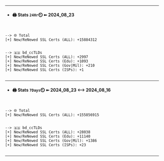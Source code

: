 

---
- #### 🖨️ **Stats** `24Hr`⏲️ ➼ 2024_08_23
```console


--> 🌐 Total
[+] New/ReNewed SSL Certs (ALL): +15884312


--> 🇧🇩 bd_ccTLDs
[+] New/ReNewed SSL Certs (ALL): +2997
[+] New/ReNewed SSL Certs (Edu): +1093
[+] New/ReNewed SSL Certs (Gov|Mil): +210
[+] New/ReNewed SSL Certs (ISPs): +1


```

---
- #### 🖨️ **Stats** `7Days`⏲️ ➼ 2024_08_23 <--> 2024_08_16
```console


--> 🌐 Total
[+] New/ReNewed SSL Certs (ALL): +155856915


--> 🇧🇩 bd_ccTLDs
[+] New/ReNewed SSL Certs (ALL): +28038
[+] New/ReNewed SSL Certs (Edu): +11140
[+] New/ReNewed SSL Certs (Gov|Mil): +1386
[+] New/ReNewed SSL Certs (ISPs): +23


```

---

